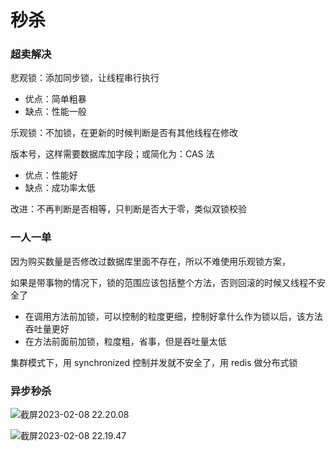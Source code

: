 # 秒杀

### 超卖解决

悲观锁：添加同步锁，让线程串行执行

- 优点：简单粗暴
- 缺点：性能一般

乐观锁：不加锁，在更新的时候判断是否有其他线程在修改

版本号，这样需要数据库加字段；或简化为：CAS 法

- 优点：性能好
- 缺点：成功率太低

改进：不再判断是否相等，只判断是否大于零，类似双锁校验

### 一人一单

因为购买数量是否修改过数据库里面不存在，所以不难使用乐观锁方案，

如果是带事物的情况下，锁的范围应该包括整个方法，否则回滚的时候又线程不安全了

- 在调用方法前加锁，可以控制的粒度更细，控制好拿什么作为锁以后，该方法吞吐量更好
- 在方法前面前加锁，粒度粗，省事，但是吞吐量太低

集群模式下，用 synchronized 控制并发就不安全了，用 redis 做分布式锁

### 异步秒杀

![截屏2023-02-08 22.20.08](https://xingqiu-tuchuang-1256524210.cos.ap-shanghai.myqcloud.com/3978/%E6%88%AA%E5%B1%8F2023-02-08%2022.20.08.png)

![截屏2023-02-08 22.19.47](https://xingqiu-tuchuang-1256524210.cos.ap-shanghai.myqcloud.com/3978/%E6%88%AA%E5%B1%8F2023-02-08%2022.19.47.png)
